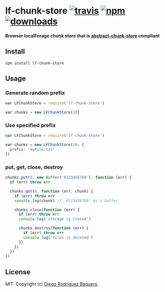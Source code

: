 # lf-chunk-store [![travis][travis-image]][travis-url] [![npm][npm-image]][npm-url] [![downloads][downloads-image]][downloads-url]
                 
[travis-image]: https://img.shields.io/travis/DiegoRBaquero/lf-chunk-store.svg?style=flat
[travis-url]: https://travis-ci.org/DiegoRBaquero/lf-chunk-store
[npm-image]: https://img.shields.io/npm/v/lf-chunk-store.svg?style=flat
[npm-url]: https://npmjs.org/package/lf-chunk-store
[downloads-image]: https://img.shields.io/npm/dm/lf-chunk-store.svg?style=flat
[downloads-url]: https://npmjs.org/package/lf-chunk-store

#### Browser localForage chunk store that is [abstract-chunk-store](https://github.com/mafintosh/abstract-chunk-store) compliant

## Install

```
npm install lf-chunk-store
```

## Usage

### Generate random prefix

``` js
var LFChunkStore = require('lf-chunk-store')

var chunks = new LFChunkStore(10)
```

### Use specified prefix

``` js
var LFChunkStore = require('lf-chunk-store')

var chunks = new LFChunkStore(10, {
  prefix: 'myFile.txt'
})
```

### put, get, close, destroy

```js
chunks.put(0, new Buffer('0123456789'), function (err) {
  if (err) throw err

  chunks.get(0, function (err, chunk) {
    if (err) throw err
    console.log(chunk) // '0123456789' as a buffer

    chunks.close(function (err) {
      if (err) throw err
      console.log('storage is closed')

      chunks.destroy(function (err) {
        if (err) throw err
        console.log('files is deleted')
      })
    })
  })
})
```

## License

MIT. Copyright (c) [Diego Rodríguez Baquero](http://diegorbaquero.com).